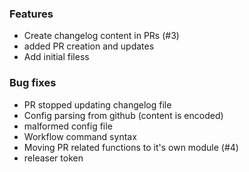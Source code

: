 ### Features
- Create changelog content in PRs (#3)
- added PR creation and updates
- Add initial filess

### Bug fixes
- PR stopped updating changelog file
- Config parsing from github (content is encoded)
- malformed config file
- Workflow command syntax
- Moving PR related functions to it's own module (#4)
- releaser token